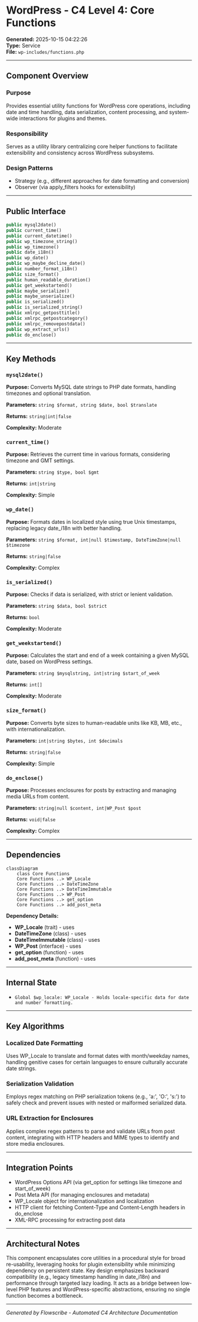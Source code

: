 # WordPress - C4 Level 4: Core Functions

**Generated:** 2025-10-15 04:22:26  
**Type:** Service  
**File:** `wp-includes/functions.php`

---

## Component Overview

### Purpose
Provides essential utility functions for WordPress core operations, including date and time handling, data serialization, content processing, and system-wide interactions for plugins and themes.

### Responsibility
Serves as a utility library centralizing core helper functions to facilitate extensibility and consistency across WordPress subsystems.

### Design Patterns
- Strategy (e.g., different approaches for date formatting and conversion)
- Observer (via apply_filters hooks for extensibility)

---

## Public Interface

```php
public mysql2date()
public current_time()
public current_datetime()
public wp_timezone_string()
public wp_timezone()
public date_i18n()
public wp_date()
public wp_maybe_decline_date()
public number_format_i18n()
public size_format()
public human_readable_duration()
public get_weekstartend()
public maybe_serialize()
public maybe_unserialize()
public is_serialized()
public is_serialized_string()
public xmlrpc_getposttitle()
public xmlrpc_getpostcategory()
public xmlrpc_removepostdata()
public wp_extract_urls()
public do_enclose()
```

---

## Key Methods

### `mysql2date()`

**Purpose:** Converts MySQL date strings to PHP date formats, handling timezones and optional translation.

**Parameters:** `string $format, string $date, bool $translate`

**Returns:** `string|int|false`

**Complexity:** Moderate

### `current_time()`

**Purpose:** Retrieves the current time in various formats, considering timezone and GMT settings.

**Parameters:** `string $type, bool $gmt`

**Returns:** `int|string`

**Complexity:** Simple

### `wp_date()`

**Purpose:** Formats dates in localized style using true Unix timestamps, replacing legacy date_i18n with better handling.

**Parameters:** `string $format, int|null $timestamp, DateTimeZone|null $timezone`

**Returns:** `string|false`

**Complexity:** Complex

### `is_serialized()`

**Purpose:** Checks if data is serialized, with strict or lenient validation.

**Parameters:** `string $data, bool $strict`

**Returns:** `bool`

**Complexity:** Moderate

### `get_weekstartend()`

**Purpose:** Calculates the start and end of a week containing a given MySQL date, based on WordPress settings.

**Parameters:** `string $mysqlstring, int|string $start_of_week`

**Returns:** `int[]`

**Complexity:** Moderate

### `size_format()`

**Purpose:** Converts byte sizes to human-readable units like KB, MB, etc., with internationalization.

**Parameters:** `int|string $bytes, int $decimals`

**Returns:** `string|false`

**Complexity:** Simple

### `do_enclose()`

**Purpose:** Processes enclosures for posts by extracting and managing media URLs from content.

**Parameters:** `string|null $content, int|WP_Post $post`

**Returns:** `void|false`

**Complexity:** Complex

---

## Dependencies

```mermaid
classDiagram
    class Core Functions
    Core Functions ..> WP_Locale
    Core Functions ..> DateTimeZone
    Core Functions ..> DateTimeImmutable
    Core Functions ..> WP_Post
    Core Functions ..> get_option
    Core Functions ..> add_post_meta
```

**Dependency Details:**

- **WP_Locale** (trait) - uses
- **DateTimeZone** (class) - uses
- **DateTimeImmutable** (class) - uses
- **WP_Post** (interface) - uses
- **get_option** (function) - uses
- **add_post_meta** (function) - uses

---

## Internal State

- `Global $wp_locale: WP_Locale - Holds locale-specific data for date and number formatting.`

---

## Key Algorithms

### Localized Date Formatting

Uses WP_Locale to translate and format dates with month/weekday names, handling genitive cases for certain languages to ensure culturally accurate date strings.

### Serialization Validation

Employs regex matching on PHP serialization tokens (e.g., 'a:', 'O:', 's:') to safely check and prevent issues with nested or malformed serialized data.

### URL Extraction for Enclosures

Applies complex regex patterns to parse and validate URLs from post content, integrating with HTTP headers and MIME types to identify and store media enclosures.


---

## Integration Points

- WordPress Options API (via get_option for settings like timezone and start_of_week)
- Post Meta API (for managing enclosures and metadata)
- WP_Locale object for internationalization and localization
- HTTP client for fetching Content-Type and Content-Length headers in do_enclose
- XML-RPC processing for extracting post data

---

## Architectural Notes

This component encapsulates core utilities in a procedural style for broad re-usability, leveraging hooks for plugin extensibility while minimizing dependency on persistent state. Key design emphasizes backward compatibility (e.g., legacy timestamp handling in date_i18n) and performance through targeted lazy loading. It acts as a bridge between low-level PHP features and WordPress-specific abstractions, ensuring no single function becomes a bottleneck.

---

*Generated by Flowscribe - Automated C4 Architecture Documentation*
